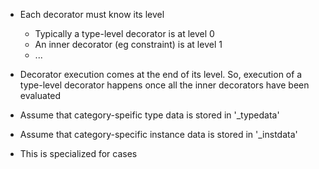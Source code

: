 
- Each decorator must know its level
  - Typically a type-level decorator is at level 0
  - An inner decorator (eg constraint) is at level 1
  - ...

- Decorator execution comes at the end of its level. So,
  execution of a type-level decorator happens once all the
  inner decorators have been evaluated

- Assume that category-speific type data is stored in '_typedata'
- Assume that category-specific instance data is stored in '_instdata'

- This is specialized for cases 